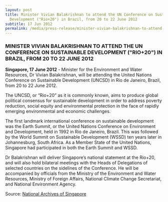 ```yaml
---
layout: post
title: Minister Vivian Balakrishnan to attend the UN Conference on Sustainable
  Development ("Rio+20") in Brazil, from 20 to 22 June 2012
subtitle: 17 Jun 2012
permalink: /media/press-release/minister-vivian-balakrishnan-to-attend-the-un-conference-on-sustainable-development-(-rio-20-)-in-brazil-from-20-to-22-june-2012
---
```

### MINISTER VIVIAN BALAKRISHNAN TO ATTEND THE UN CONFERENCE ON SUSTAINABLE DEVELOPMENT ("RIO+20") IN BRAZIL, FROM 20 TO 22 JUNE 2012

**Singapore, 17 June 2012** - Minister for the Environment and Water Resources, Dr Vivian Balakrishnan, will be attending the United Nations Conference on Sustainable Development (UNCSD) in Rio de Janeiro, Brazil, from 20 to 22 June 2012. 

The UNCSD, or “Rio+20” as it is commonly known, aims to produce global political consensus for sustainable development in order to address poverty reduction, social equity and environmental protection in the face of rapidly emerging environmental and economic challenges.

The first landmark international conference on sustainable development was the Earth Summit, or the United Nations Conference on Environment and Development, held in 1992 in Rio de Janeiro, Brazil. This was followed by the World Summit on Sustainable Development (WSSD) ten years later in Johannesburg, South Africa. As a Member State of the United Nations, Singapore had participated in both the Earth Summit and WSSD.

Dr Balakrishnan will deliver Singapore’s national statement at the Rio+20, and will also hold bilateral meetings with the Heads of Delegations of selected countries on the sidelines of the Conference. He will be accompanied by officials from the Ministry of the Environment and Water Resources, Ministry of Foreign Affairs, National Climate Change Secretariat, and National Environment Agency. 


Source: [National Archives of Singapore](https://www.nas.gov.sg/archivesonline/data/pdfdoc/MSE_20120617001.pdf)